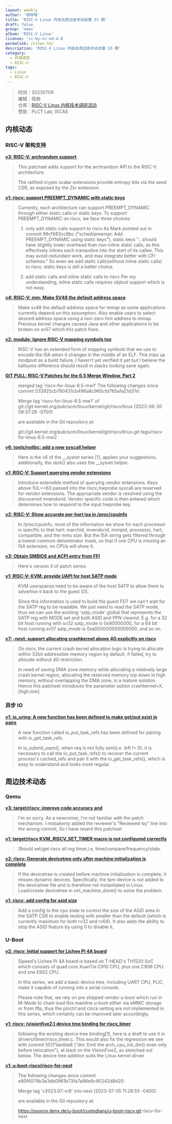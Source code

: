 ```yaml
---
layout: weekly
author: '呀呀呀'
title: 'RISC-V Linux 内核及周边技术动态第 53 期'
draft: false
group: 'news'
album: 'RISC-V Linux'
license: 'cc-by-nc-nd-4.0'
permalink: /rvlwn-53/
description: 'RISC-V Linux 内核及周边技术动态第 53 期'
category:
  - 开源项目
  - RISC-V
tags:
  - Linux
  - RISC-V
---
```


> 时间：20230709<br/>
> 编辑：晓依<br/>
> 仓库：[RISC-V Linux 内核技术调研活动](https://gitee.com/tinylab/riscv-linux)<br/>
> 赞助：PLCT Lab, ISCAS

## 内核动态

### RISC-V 架构支持

**[v3: RISC-V: archrandom support](http://lore.kernel.org/linux-riscv/20230709115549.2666557-1-sameo@rivosinc.com/)**

> This patchset adds support for the archrandom API to the RISC-V
> architecture.
>
> The ratified crypto scalar extensions provide entropy bits via the seed
> CSR, as exposed by the Zkr extension.
>

**[v1: riscv: support PREEMPT_DYNAMIC with static keys](http://lore.kernel.org/linux-riscv/20230709101653.720-1-jszhang@kernel.org/)**

> Currently, each architecture can support PREEMPT_DYNAMIC through
> either static calls or static keys. To support PREEMPT_DYNAMIC on
> riscv, we face three choices:
>
> 1. only add static calls support to riscv
> As Mark pointed out in commit 99cf983cc8bc ("sched/preempt: Add
> PREEMPT_DYNAMIC using static keys"), static keys "...should have
> slightly lower overhead than non-inline static calls, as this
> effectively inlines each trampoline into the start of its callee. This
> may avoid redundant work, and may integrate better with CFI schemes."
> So even we add static calls(without inline static calls) to riscv,
> static keys is still a better choice.
>
> 2. add static calls and inline static calls to riscv
> Per my understanding, inline static calls requires objtool support
> which is not easy.
>

**[v4: RISC-V: mm: Make SV48 the default address space](http://lore.kernel.org/linux-riscv/20230708011156.2697409-1-charlie@rivosinc.com/)**

> Make sv48 the default address space for mmap as some applications
> currently depend on this assumption. Also enable users to select
> desired address space using a non-zero hint address to mmap. Previous
> kernel changes caused Java and other applications to be broken on sv57
> which this patch fixes.
>

**[v2: module: Ignore RISC-V mapping symbols too](http://lore.kernel.org/linux-riscv/20230707160051.2305-2-palmer@rivosinc.com/)**

> RISC-V has an extended form of mapping symbols that we use to encode
> the ISA when it changes in the middle of an ELF.  This trips up modpost
> as a build failure, I haven't yet verified it yet but I believe the
> kallsyms difference should result in stacks looking sane again.
>

**[GIT PULL: RISC-V Patches for the 6.5 Merge Window, Part 2](http://lore.kernel.org/linux-riscv/mhng-4bd23a4e-dd7c-4f62-90c8-804c137c2621@palmer-ri-x1c9/)**

> merged tag 'riscv-for-linus-6.5-mw1'
> The following changes since commit 533925cb760431cb496a8c965cfd765a1a21d37e:
>
>   Merge tag 'riscv-for-linus-6.5-mw1' of git://git.kernel.org/pub/scm/linux/kernel/git/riscv/linux (2023-06-30 09:37:26 -0700)
>
> are available in the Git repository at:
>
>   git://git.kernel.org/pub/scm/linux/kernel/git/riscv/linux.git tags/riscv-for-linus-6.5-mw2
>

**[v6: tools/nolibc: add a new syscall helper](http://lore.kernel.org/linux-riscv/cover.1688739492.git.falcon@tinylab.org/)**

> Here is the v6 of the __sysret series [1], applies your suggestions.
> additionally, the sbrk() also uses the __sysret helper.
>

**[v1: RISC-V: Support querying vendor extensions](http://lore.kernel.org/linux-riscv/20230705-thead_vendor_extensions-v1-0-ad6915349c4d@rivosinc.com/)**

> Introduce extensible method of querying vendor extensions. Keys above
> 1UL<<63 passed into the riscv_hwprobe syscall are reserved for vendor
> extensions. The appropriate vendor is resolved using the discovered
> mvendorid. Vendor specific code is then entered which determines how to
> respond to the input hwprobe key.
>

**[v2: RISC-V: Show accurate per-hart isa in /proc/cpuinfo](http://lore.kernel.org/linux-riscv/20230705172931.1099183-1-evan@rivosinc.com/)**

> In /proc/cpuinfo, most of the information we show for each processor is
> specific to that hart: marchid, mvendorid, mimpid, processor, hart,
> compatible, and the mmu size. But the ISA string gets filtered through a
> lowest common denominator mask, so that if one CPU is missing an ISA
> extension, no CPUs will show it.
>

**[v3: Obtain SMBIOS and ACPI entry from FFI](http://lore.kernel.org/linux-riscv/20230705114251.661-1-cuiyunhui@bytedance.com/)**

> Here's version 3 of patch series.
>

**[v1: RISC-V: KVM: provide UAPI for host SATP mode](http://lore.kernel.org/linux-riscv/20230705091535.237765-1-dbarboza@ventanamicro.com/)**

> KVM userspaces need to be aware of the host SATP to allow them to
> advertise it back to the guest OS.
>
> Since this information is used to build the guest FDT we can't wait for
> the SATP reg to be readable. We just need to read the SATP mode, thus
> we can use the existing 'satp_mode' global that represents the SATP reg
> with MODE set and both ASID and PPN cleared. E.g. for a 32 bit host
> running with sv32 satp_mode is 0x80000000, for a 64 bit host running
> sv57 satp_mode is 0xa000000000000000, and so on.
>

**[v7: -next: support allocating crashkernel above 4G explicitly on riscv](http://lore.kernel.org/linux-riscv/20230704212327.1687310-1-chenjiahao16@huawei.com/)**

> On riscv, the current crash kernel allocation logic is trying to
> allocate within 32bit addressible memory region by default, if
> failed, try to allocate without 4G restriction.
>
> In need of saving DMA zone memory while allocating a relatively large
> crash kernel region, allocating the reserved memory top down in
> high memory, without overlapping the DMA zone, is a mature solution.
> Hence this patchset introduces the parameter option crashkernel=X,[high,low].
>

### 异步 IO

**[v1: io_uring: A new function has been defined to make get/put exist in pairs](http://lore.kernel.org/io-uring/20230706093208.6072-1-luhongfei@vivo.com/)**

> A new function called io_put_task_refs has been defined for pairing
> with io_get_task_refs.
>
> In io_submit_sqes(), when req is not fully sent(i.e. left != 0), it is
> necessary to call the io_put_task_refs() to recover the current process's
> cached_refs and pair it with the io_get_task_refs(), which is easy to
> understand and looks more regular.
>

## 周边技术动态

### Qemu

**[v3: target/riscv: improve code accuracy and](http://lore.kernel.org/qemu-devel/20230708091055.38505-1-reaperlu@hust.edu.cn/)**

> I'm so sorry. As a newcomer, I'm not familiar with the patch mechanism. I mistakenly added the reviewer's "Reviewed-by" line into the wrong commit, So I have resent this patchset
>

**[v1: target/riscv KVM_RISCV_SET_TIMER macro is not configured correctly](http://lore.kernel.org/qemu-devel/20230707032306.4606-1-gaoshanliukou@163.com/)**

> Should set/get riscv all reg timer,i.e, time/compare/frequency/state.
>

**[v2: riscv: Generate devicetree only after machine initialization is complete](http://lore.kernel.org/qemu-devel/20230706035937.1870483-1-linux@roeck-us.net/)**

> If the devicetree is created before machine initialization is complete,
> it misses dynamic devices. Specifically, the tpm device is not added
> to the devicetree file and is therefore not instantiated in Linux.
> Load/create devicetree in virt_machine_done() to solve the problem.
>

**[v1: riscv: add config for asid size](http://lore.kernel.org/qemu-devel/20230705105838.68806-1-ben.dooks@codethink.co.uk/)**

> Add a config to the cpu state to control the size of the ASID area
> in the SATP CSR to enable testing with smaller than the default (which
> is currently maximum for both rv32 and rv64). It also adds the ability
> to stop the ASID feature by using 0 to disable it.
>

### U-Boot

**[v2: riscv: Initial support for Lichee PI 4A board](http://lore.kernel.org/u-boot/20230708112435.23583-1-dlan@gentoo.org/)**

> Sipeed's Lichee PI 4A board is based on T-HEAD's TH1520 SoC which consists of
> quad core XuanTie C910 CPU, plus one C906 CPU and one E902 CPU.
>
> In this series, we add a basic device tree, including UART CPU, PLIC, make it
> capable of running into a serial console.
>
> Please note that, we rely on pre shipped vendor u-boot which run in M-Mode to
> chain load this mainline u-boot either via eMMC storage or from tftp, thus the
> pinctrl and clock setting are not implemented in this series, which certainly
> can be improved later accordingly.
>

**[v1: riscv: (visionfive2:) device tree binding for riscv_timer](http://lore.kernel.org/u-boot/20230707135333.GA30112@lst.de/)**

> following the existing device tree binding[1], here is a draft to use it
> in drivers/timer/riscv_timer.c. This would also fix the regression we see
> with commit 55171aedda8 ("dm: Emit the arch_cpu_init_dm() even only
> before relocation"), at least on the VisionFive2, as sketched out below.
> The device tree addition suits the Linux kernel dirver
>

**[v1: u-boot-riscv/riscv-for-next](http://lore.kernel.org/u-boot/ZKabX3HI7USoCEEt@ubuntu01/)**

> The following changes since commit e80f4079b3a3db0961b73fa7a96e6c90242d8d25:
>
>   Merge tag 'v2023.07-rc6' into next (2023-07-05 11:28:55 -0400)
>
> are available in the Git repository at:
>
>   https://source.denx.de/u-boot/custodians/u-boot-riscv.git riscv-for-next
>


